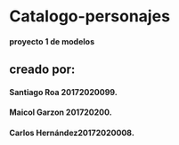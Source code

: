 # Catalogo-personajes

#### proyecto 1 de modelos

## creado por:
#### Santiago Roa 20172020099.
#### Maicol Garzon 201720200.
#### Carlos Hernández20172020008.
